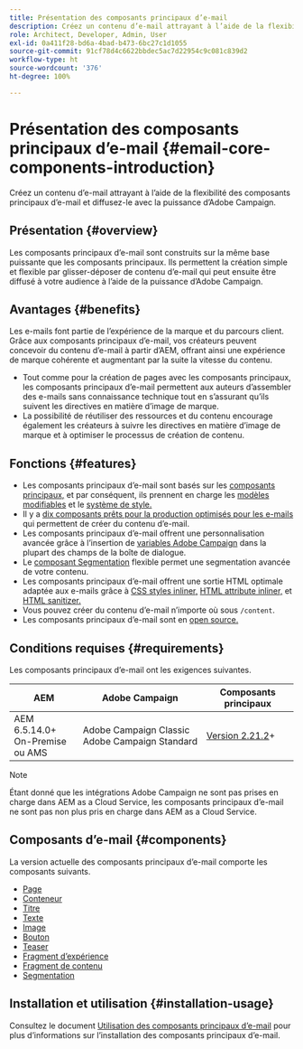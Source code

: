 ```yaml
---
title: Présentation des composants principaux d’e-mail
description: Créez un contenu d’e-mail attrayant à l’aide de la flexibilité des composants principaux d’e-mail et diffusez-le avec la puissance d’Adobe Campaign.
role: Architect, Developer, Admin, User
exl-id: 0a411f28-bd6a-4bad-b473-6bc27c1d1055
source-git-commit: 91cf78d4c6622bbdec5ac7d22954c9c081c839d2
workflow-type: ht
source-wordcount: '376'
ht-degree: 100%

---
```



# Présentation des composants principaux d’e-mail {#email-core-components-introduction}

Créez un contenu d’e-mail attrayant à l’aide de la flexibilité des composants principaux d’e-mail et diffusez-le avec la puissance d’Adobe Campaign.

## Présentation {#overview}

Les composants principaux d’e-mail sont construits sur la même base puissante que les composants principaux. Ils permettent la création simple et flexible par glisser-déposer de contenu d’e-mail qui peut ensuite être diffusé à votre audience à l’aide de la puissance d’Adobe Campaign.

## Avantages {#benefits}

Les e-mails font partie de l’expérience de la marque et du parcours client. Grâce aux composants principaux d’e-mail, vos créateurs peuvent concevoir du contenu d’e-mail à partir d’AEM, offrant ainsi une expérience de marque cohérente et augmentant par la suite la vitesse du contenu.

* Tout comme pour la création de pages avec les composants principaux, les composants principaux d’e-mail permettent aux auteurs d’assembler des e-mails sans connaissance technique tout en s’assurant qu’ils suivent les directives en matière d’image de marque.
* La possibilité de réutiliser des ressources et du contenu encourage également les créateurs à suivre les directives en matière d’image de marque et à optimiser le processus de création de contenu.

## Fonctions {#features}

* Les composants principaux d’e-mail sont basés sur les [composants principaux,](/help/introduction.md) et par conséquent, ils prennent en charge les [modèles modifiables](https://experienceleague.adobe.com/docs/experience-manager-cloud-service/sites/authoring/features/templates.html?lang=fr) et le [système de style.](https://experienceleague.adobe.com/docs/experience-manager-cloud-service/content/sites/authoring/features/style-system.html?lang=fr)
* Il y a [dix composants prêts pour la production optimisés pour les e-mails](#components) qui permettent de créer du contenu d’e-mail.
* Les composants principaux d’e-mail offrent une personnalisation avancée grâce à l’insertion de [variables Adobe Campaign](campaign-variables.md) dans la plupart des champs de la boîte de dialogue.
* Le [composant Segmentation](/help/email/components/segmentation.md) flexible permet une segmentation avancée de votre contenu.
* Les composants principaux d’e-mail offrent une sortie HTML optimale adaptée aux e-mails grâce à [CSS styles inliner,](https://github.com/adobe/aem-core-email-components/wiki/CSS-Styles-Inliner:-Technical-documentation) [HTML attribute inliner,](https://github.com/adobe/aem-core-email-components/wiki/HTML-Inliner) et [HTML sanitizer.](https://github.com/adobe/aem-core-email-components/wiki/HTML-Sanitizing)
* Vous pouvez créer du contenu d’e-mail n’importe où sous `/content`.
* Les composants principaux d’e-mail sont en [open source.](https://github.com/adobe/aem-core-email-components)

## Conditions requises {#requirements}

Les composants principaux d’e-mail ont les exigences suivantes.

| AEM | Adobe Campaign | Composants principaux |
|---|---|---|
| AEM 6.5.14.0+<br>On-Premise ou AMS | Adobe Campaign Classic<br>Adobe Campaign Standard | [Version 2.21.2](/help/versions.md)+ |

>[!NOTE]
>
>Étant donné que les intégrations Adobe Campaign ne sont pas prises en charge dans AEM as a Cloud Service, les composants principaux d’e-mail ne sont pas non plus pris en charge dans AEM as a Cloud Service.

## Composants d’e-mail {#components}

La version actuelle des composants principaux d’e-mail comporte les composants suivants.

* [Page](components/page.md)
* [Conteneur](components/container.md)
* [Titre](components/title.md)
* [Texte](components/text.md)
* [Image](components/image.md)
* [Bouton](components/button.md)
* [Teaser](components/teaser.md)
* [Fragment d’expérience](components/experience-fragment.md)
* [Fragment de contenu](components/content-fragment.md)
* [Segmentation](components/segmentation.md)

## Installation et utilisation {#installation-usage}

Consultez le document [Utilisation des composants principaux d’e-mail](using.md) pour plus d’informations sur l’installation des composants principaux d’e-mail.
